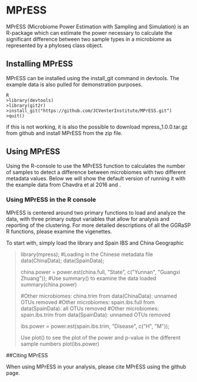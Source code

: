 # MPrESS

MPrESS (Microbiome Power Estimation with Sampling and Simulation) is an R-package which can estimate the power necessary to calculate the significant difference between two sample types in a microbiome as represented by a phyloseq class object.

## Installing MPrESS

MPrESS can be installed using the install_git command in devtools.  The example data is also pulled for demonstration purposes.
```
R
>library(devtools)
>library(git2r)
>install_git("https://github.com/JCVenterInstitute/MPrESS.git")
>quit()
```

if this is not working, it is also the possible to download mpress_1.0.0.tar.gz from github and install MPrESS from the zip file.

## Using MPrESS

Using the R-console to use the MPrESS function to calculates the number of samples to detect a difference between microbiomes with two different metadata values. Below we will show the default version of running it with the example data from Chavdra et al 2016 and .

### Using MPrESS in the R console

MPrESS is centered around two primary functions to load and analyze the data, with three primary output variables that allow for analysis and reporting of the clustering. For more detailed descriptions of all the GGRaSP R functions, please examine the vigenettes.

To start with, simply load the library and Spain IBS and China Geographic 
>library(mpress);
>#Loading in the Chinese metadata file
>data(ChinaData);
>data(SpainData);
>
>china.power = power.est(china.full, "State", c("Yunnan", "Guangxi Zhuang"));
>#Use summary() to examine the data loaded
>summary(china.power)
>
>#Other microbiomes: china.trim from data(ChinaData): unnamed OTUs removed
>#Other microbiomes: spain.ibs.full from data(SpainData): all OTUs removed
>#Other microbiomes: spain.ibs.trim from data(SpainData): unnamed OTUs removed
>
>ibs.power = power.est(spain.ibs.trim, "Disease", c("H", "M"));
>
>Use plot() to see the plot of the power and p-value in the different sample numbers
>plot(ibs.power)

##Citing MPrESS

When using MPrESS in your analysis, please cite MPrESS using the github page.
